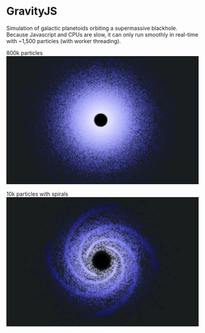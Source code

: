 # GravityJS
Simulation of galactic planetoids orbiting a supermassive blackhole.<br>
Because Javascript and CPUs are slow, it can only run smoothly in real-time with ~1,500 particles (with worker threading).

800k particles
![200k Stars](https://github.com/Xeladarocks/galaxyjs/blob/master/imgs/Annotation%202020-06-22%20192006.png?raw=true)

10k particles with spirals
![10k Spirals](https://github.com/Xeladarocks/galaxyjs/blob/master/imgs/ex2.png?raw=true)
